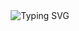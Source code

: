 <div align="center">
  <img src="https://readme-typing-svg.herokuapp.com?font=Fira+Code&size=32&duration=2800&pause=2000&color=A9FEF7&center=true&vCenter=true&width=940&lines=Hey!+I'm+Rishav+%F0%9F%91%8B;I'm+a+Full+Stack+Developer;I+Love+Creating+Amazing+Things;Welcome+To+My+Profile!" alt="Typing SVG" />
</div>

